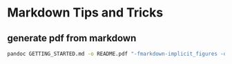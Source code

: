---
---

# Markdown Tips and Tricks

## generate pdf from markdown
```sh
pandoc GETTING_STARTED.md -o README.pdf "-fmarkdown-implicit_figures -o" --from=markdown --toc --highlight-style=espresso
```